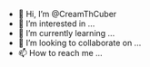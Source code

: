 - 👋 Hi, I’m @CreamThCuber
- 👀 I’m interested in ...
- 🌱 I’m currently learning ...
- 💞️ I’m looking to collaborate on ...
- 📫 How to reach me ...

<!---
CreamThCuber/CreamThCuber is a ✨ special ✨ repository because its `README.md` (this file) appears on your GitHub profile.
You can click the Preview link to take a look at your changes.
--->
